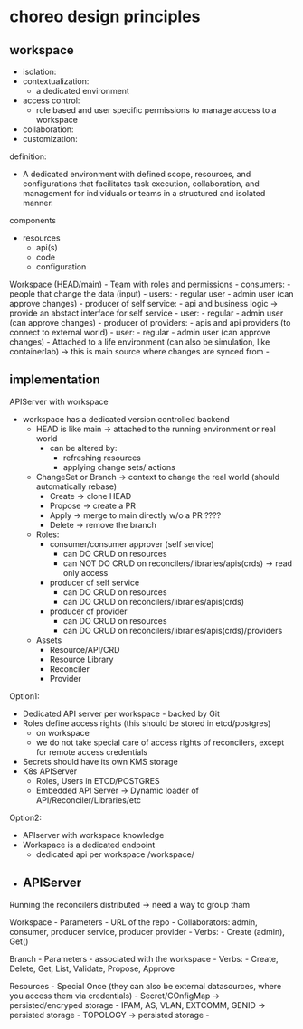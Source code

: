 # choreo design principles

## workspace

- isolation: 
- contextualization:
    - a dedicated environment
- access control:
    - role based and user specific permissions to manage access to a workspace
- collaboration:
- customization:


definition:
- A dedicated environment with defined scope, resources, and configurations that facilitates task execution, collaboration, and management for individuals or teams in a structured and isolated manner.

components
- resources
    - api(s)
    - code
    - configuration


Workspace (HEAD/main)
    - Team with roles and permissions
        - consumers: 
            - people that change the data (input)
            - users:
                - regular user
                - admin user (can approve changes)
        - producer of self service: 
            - api and business logic -> provide an abstact interface for self service
            - user:
                - regular
                - admin user (can approve changes)
        - producer of providers:
            - apis and api providers (to connect to external world)
            - user:
                - regular
                - admin user (can approve changes)
    - Attached to a life environment (can also be simulation, like containerlab) -> this is main source where changes are synced from
    - 


## implementation

APIServer with workspace
- workspace has a dedicated version controlled backend
    - HEAD is like main -> attached to the running environment or real world
        - can be altered by:
            - refreshing resources
            - applying change sets/ actions
    - ChangeSet or Branch -> context to change the real world (should automatically rebase)
        - Create -> clone HEAD
        - Propose -> create a PR
        - Apply -> merge to main directly w/o a PR ????
        - Delete -> remove the branch
    - Roles:
        - consumer/consumer approver (self service)
            - can DO CRUD on resources
            - can NOT DO CRUD on reconcilers/libraries/apis(crds) -> read only access
        - producer of self service
            - can DO CRUD on resources
            - can DO CRUD on reconcilers/libraries/apis(crds)
        - producer of provider
            - can DO CRUD on resources
            - can DO CRUD on reconcilers/libraries/apis(crds)/providers
    - Assets
        - Resource/API/CRD
        - Resource Library
        - Reconciler
        - Provider

Option1:
- Dedicated API server per workspace - backed by Git
- Roles define access rights (this should be stored in etcd/postgres)
    - on workspace
    - we do not take special care of access rights of reconcilers, except for remote access credentials
- Secrets should have its own KMS storage
- K8s APIServer
    - Roles, Users in ETCD/POSTGRES
    - Embedded API Server -> Dynamic loader of API/Reconciler/Libraries/etc

Option2:
- APIserver with workspace knowledge
- Workspace is a dedicated endpoint
    - dedicated api per workspace /workspace/<workspace-name>
- APIServer
    - 

Running the reconcilers distributed -> need a way to group tham



Workspace
    - Parameters
        - URL of the repo
    - Collaborators: admin, consumer, producer service, producer provider
    - Verbs:
        - Create (admin), Get()

Branch
    - Parameters
        - associated with the workspace
    - Verbs:
        - Create, Delete, Get, List, Validate, Propose, Approve

Resources
    - Special Once (they can also be external datasources, where you access them via credentials)
        - Secret/COnfigMap -> persisted/encryped storage
        - IPAM, AS, VLAN, EXTCOMM, GENID -> persisted storage
        - TOPOLOGY -> persisted storage
    - 

